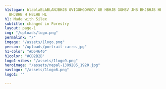 ```yaml
---
h1slogan: blablaBLABLANJBHJB GVIGOHGOVGOV GB HBHJB GGHBV JHB BHJBHJB HBHJ BHJLBHJB
  BHJBHB H HBLHB HL
h1: Made with Silex
subtitle: changed in Forestry
layout: page-1
img: "/uploads/logo.png"
permalink: "/"
imgage: "/assets/1logo.png"
person: "/uploads/portrait-carre.jpg"
h1-color: "#D54646"
h1color: "#CD2B2B"
logo1-vibes: "/assets/1logo9.png"
heroimage: "/assets/nepal-1309205_1920.jpg"
navlogo: "/assets/1logo6.png"
logo1: ''

---
```

